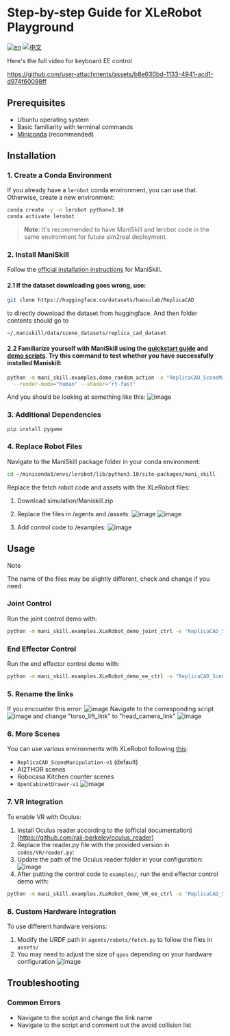 # Step-by-step Guide for XLeRobot Playground
[![en](https://img.shields.io/badge/lang-en-red.svg)](sim_guide.md)
[![中文](https://img.shields.io/badge/lang-中文-green.svg)](sim_guide_CN.md)

Here's the full video for keyboard EE control

https://github.com/user-attachments/assets/b8e630bd-1133-4941-acd1-d974f60098ff


## Prerequisites

- Ubuntu operating system
- Basic familiarity with terminal commands
- [Miniconda](https://docs.anaconda.com/free/miniconda/index.html) (recommended)

## Installation

### 1. Create a Conda Environment

If you already have a `lerobot` conda environment, you can use that. Otherwise, create a new environment:

```bash
conda create -y -n lerobot python=3.10
conda activate lerobot
```

> **Note**: It's recommended to have ManiSkill and lerobot code in the same environment for future sim2real deployment.

### 2. Install ManiSkill

Follow the [official installation instructions](https://maniskill.readthedocs.io/en/latest/user_guide/getting_started/installation.html) for ManiSkill.







#### 2.1 If the dataset downloading goes wrong, use:

```bash
git clone https://huggingface.co/datasets/haosulab/ReplicaCAD
```
to directly download the dataset from huggingface. And then folder contents should go to

```bash
~/.maniskill/data/scene_datasets/replica_cad_dataset
```

#### 2.2 Familiarize yourself with ManiSkill using the [quickstart guide](https://maniskill.readthedocs.io/en/latest/user_guide/getting_started/quickstart.html) and [demo scripts](https://maniskill.readthedocs.io/en/latest/user_guide/getting_started/quickstart.html). Try this command to test whether you have successfully installed Maniskill:
```bash
python -m mani_skill.examples.demo_random_action -e "ReplicaCAD_SceneManipulation-v1" \
  --render-mode="human" --shader="rt-fast"
```
And you should be looking at something like this:
![image](https://github.com/user-attachments/assets/c7509843-f037-4f37-9b1c-e7cad939037c)


### 3. Additional Dependencies

```bash
pip install pygame
```

### 4. Replace Robot Files

Navigate to the ManiSkill package folder in your conda environment:

```bash
cd ~/miniconda3/envs/lerobot/lib/python3.10/site-packages/mani_skill
```

Replace the fetch robot code and assets with the XLeRobot files:

1. Download simulation/Maniskill.zip

2. Replace the files in /agents and /assets:
![image](https://github.com/user-attachments/assets/2675fb26-0302-45ec-a994-d4133ce8c239)
![image](https://github.com/user-attachments/assets/5a85d244-b342-45f5-bfa3-72f1ce11c83a)


3. Add control code to /examples:
![image](https://github.com/user-attachments/assets/654556ab-473f-44d2-8ff7-107c346882c6)


## Usage

> [!NOTE] 
> The name of the files may be slightly different, check and change if you need.
### Joint Control

Run the joint control demo with:

```bash
python -m mani_skill.examples.XLeRobot_demo_joint_ctrl -e "ReplicaCAD_SceneManipulation-v1"   --render-mode="human" --shader="rt-fast" -c "pd_joint_delta_pos_dual_arm"
```

### End Effector Control

Run the end effector control demo with:

```bash
python -m mani_skill.examples.XLeRobot_demo_ee_ctrl -e "ReplicaCAD_SceneManipulation-v1"   --render-mode="human" --shader="rt-fast" -c "pd_joint_delta_pos_dual_arm"
```

### 5. Rename the links

If you encounter this error:
![image](https://github.com/user-attachments/assets/c81569a3-5c4f-4ba6-99d9-65d84937e767)
Navigate to the corresponding script
![image](https://github.com/user-attachments/assets/afda5567-3dfa-4e04-997f-4b5eff0dd1bc)
and change "torso_lift_link" to "head_camera_link"
![image](https://github.com/user-attachments/assets/05b52683-5e50-47fc-9cf7-9c021927db18)

### 6. More Scenes

You can use various environments with XLeRobot following [this](https://maniskill.readthedocs.io/en/latest/user_guide/datasets/scenes.html):

- `ReplicaCAD_SceneManipulation-v1` (default)
- AI2THOR scenes
- Robocasa Kitchen counter scenes
- `OpenCabinetDrawer-v1`
![image](https://github.com/user-attachments/assets/767683be-c090-4fd7-9cfe-05fd2b4559c6)


### 7. VR Integration

To enable VR with Oculus:

1. Install Oculus reader according to the (official documentation)[https://github.com/rail-berkeley/oculus_reader]
2. Replace the reader.py file with the provided version in `codes/VR/reader.py`:
3. Update the path of the Oculus reader folder in your configuration:
![image](https://github.com/user-attachments/assets/f05fae0f-9641-4704-bac7-dea9aa4f0092)
4. After putting the control code to `examples/`, run the end effector control demo with:

```bash
python -m mani_skill.examples.XLeRobot_demo_VR_ee_ctrl -e "ReplicaCAD_SceneManipulation-v1"   --render-mode="human" --shader="rt-fast" -c "pd_joint_delta_pos_dual_arm"
```

### 8. Custom Hardware Integration

To use different hardware versions:

1. Modify the URDF path in `agents/robots/fetch.py` to follow the files in `assets/`
2. You may need to adjust the size of `qpos` depending on your hardware configuration
![image](https://github.com/user-attachments/assets/01c5568a-46ac-4d74-95e1-c66994a72d19)

## Troubleshooting

### Common Errors

- Navigate to the script and change the link name
- Navigate to the script and comment out the avoid collision list


  
